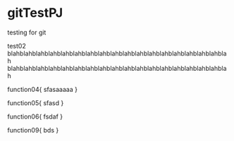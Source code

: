 # gitTestPJ
testing for git

test02
blahblahblahblahblahblahblahblahblahblahblahblahblahblahblahblahblahblah
blahblahblahblahblahblahblahblahblahblahblahblahblahblahblahblahblahblah

function04{
    sfasaaaaa
}

function05{
    sfasd
}

function06{
    fsdaf
}

function09{
    bds
}